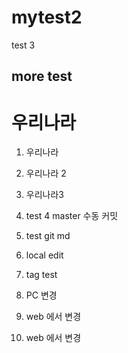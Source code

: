 # mytest2
test 3

## more test


# 우리나라
1. 우리나라

2. 우리나라 2


3. 우리나라3

4. test 4 master 수동 커밋

5. test git md

6. local edit

7. tag test

9. PC 변경 

10. web 에서 변경 

11. web 에서 변경 
